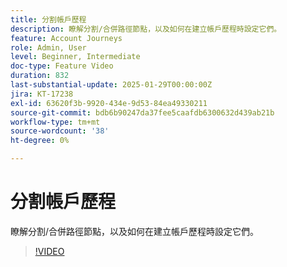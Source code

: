 ```yaml
---
title: 分割帳戶歷程
description: 瞭解分割/合併路徑節點，以及如何在建立帳戶歷程時設定它們。
feature: Account Journeys
role: Admin, User
level: Beginner, Intermediate
doc-type: Feature Video
duration: 832
last-substantial-update: 2025-01-29T00:00:00Z
jira: KT-17238
exl-id: 63620f3b-9920-434e-9d53-84ea49330211
source-git-commit: bdb6b90247da37fee5caafdb6300632d439ab21b
workflow-type: tm+mt
source-wordcount: '38'
ht-degree: 0%

---
```


# 分割帳戶歷程

瞭解分割/合併路徑節點，以及如何在建立帳戶歷程時設定它們。

>[!VIDEO](https://video.tv.adobe.com/v/3443267/?learn=on&enablevpops&captions=chi_hant)
